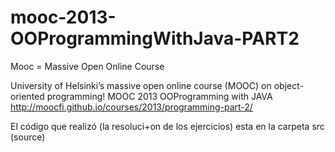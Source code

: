 # mooc-2013-OOProgrammingWithJava-PART2
Mooc = Massive Open Online Course

University of Helsinki’s massive open online course (MOOC) on object-oriented programming! MOOC 2013 OOProgramming with JAVA http://moocfi.github.io/courses/2013/programming-part-2/

El código que realizó (la resoluci+on de los ejercicios) esta en la carpeta src (source)
